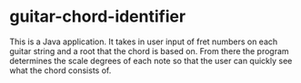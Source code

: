 # guitar-chord-identifier
This is a Java application. It takes in user input of fret numbers on each guitar string and a root that the chord is based on. From there the program determines the scale degrees of each note so that the user can quickly see what the chord consists of.
